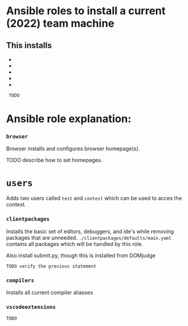 # Ansible roles to install a current (2022) team machine

This installs
-
- 
- 
- 
- 
- 


     TODO


# Ansible role explanation:
### `browser`
Browser installs and configures browser homepage(s). 

TODO describe how to set homepages.

# `users`
Adds two users called `test` and `contest` which can be used to acces the contest.

### `clientpackages`
Installs the basic set of editors, debuggers, and ide's while removing packages that are unneeded.
`./clientpackages/defaults/main.yaml` contains all packages which will be handled by this role.


Also install submit.py, though this is installed from DOMjudge

    TODO verify the previous statement

### `compilers`

Installs all current compiler aliasses

### `vscodeextensions`

    TODO
